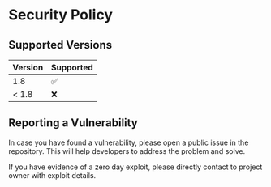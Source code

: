 # Security Policy

## Supported Versions

| Version | Supported          |
| ------- | ------------------ |
| 1.8     | :white_check_mark: |
| < 1.8   | :x:                |

## Reporting a Vulnerability

In case you have found a vulnerability, please open a public issue in the repository. This will help developers to address the problem and solve.

If you have evidence of a zero day exploit, please directly contact to project owner with exploit details.

